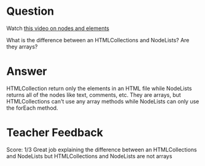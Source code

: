 # Question

Watch [this video on nodes and elements](https://www.youtube.com/watch?v=rhvec8cXLlo)

What is the difference between an HTMLCollections and NodeLists? Are they arrays?

# Answer

HTMLCollection return only the elements in an HTML file while NodeLists returns all of the nodes like text, comments, etc. They are arrays, but HTMLCollections can't use any array methods while NodeLists can only use the forEach method.

# Teacher Feedback

Score: 1/3
Great job explaining the difference between an HTMLCollections and NodeLists but HTMLCollections and NodeLists are not arrays
